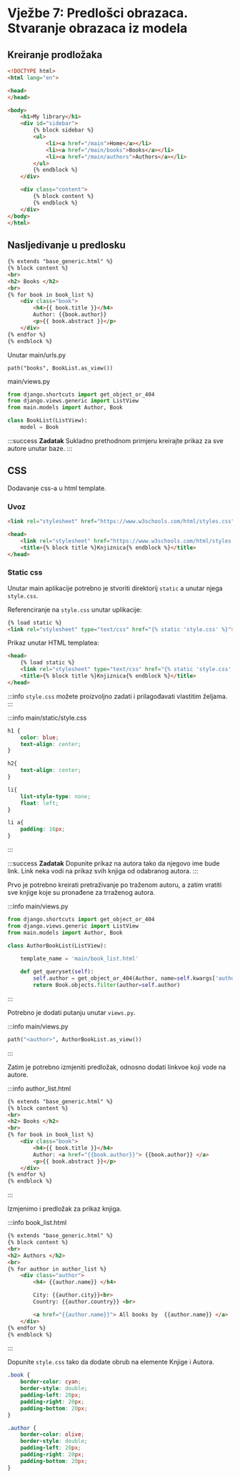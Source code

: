 # Vježbe 7: Predlošci obrazaca. Stvaranje obrazaca iz modela

## Kreiranje prodložaka

```html
<!DOCTYPE html>
<html lang="en">

<head>
</head>

<body>
    <h1>My library</h1>
    <div id="sidebar">
        {% block sidebar %}
        <ul>
            <li><a href="/main">Home</a></li>
            <li><a href="/main/books">Books</a></li>
            <li><a href="/main/authors">Authors</a></li>
        </ul>
        {% endblock %}
    </div>

    <div class="content">
        {% block content %}
        {% endblock %}
    </div>
</body>
</html>
```



## Nasljedivanje u predlosku

```html
{% extends "base_generic.html" %}
{% block content %}
<br>
<h2> Books </h2>
<br>
{% for book in book_list %}
    <div class="book">
        <h4>{{ book.title }}</h4>
        Author: {{book.author}}
        <p>{{ book.abstract }}</p>
    </div>
{% endfor %}
{% endblock %}
```

Unutar main/urls.py

```
path("books", BookList.as_view())
```

main/views.py
```python
from django.shortcuts import get_object_or_404
from django.views.generic import ListView
from main.models import Author, Book

class BookList(ListView):
    model = Book
```


:::success
**Zadatak**
Sukladno prethodnom primjeru kreirajte prikaz za sve autore unutar baze.
:::


## CSS
Dodavanje css-a u html template. 

### Uvoz 
```html
<link rel="stylesheet" href="https://www.w3schools.com/html/styles.css"> 
```
```html
<head>
    <link rel="stylesheet" href="https://www.w3schools.com/html/styles.css"> 
    <title>{% block title %}Knjiznica{% endblock %}</title>
</head>
```



### Static css
Unutar main aplikacije potrebno je stvoriti direktorij `static` a unutar njega `style.css`.

Referenciranje na `style.css` unutar uplikacije:
```html
{% load static %}
<link rel="stylesheet" type="text/css" href="{% static 'style.css' %}">
```

Prikaz unutar HTML templatea:
```html
<head>
    {% load static %}
    <link rel="stylesheet" type="text/css" href="{% static 'style.css' %}">
    <title>{% block title %}Knjiznica{% endblock %}</title>
</head>
```

:::info
`style.css` možete proizvoljno zadati i prilagođavati vlastitim željama.
:::

:::info
main/static/style.css
```css
h1 {
    color: blue;
    text-align: center;
}

h2{
    text-align: center;
}

li{
    list-style-type: none;
    float: left;
}

li a{
    padding: 16px;
}
```
:::


:::success
**Zadatak**
Dopunite prikaz na autora tako da njegovo ime bude link. Link neka vodi na prikaz svih knjiga od odabranog autora.
:::

Prvo je potrebno kreirati pretraživanje po traženom autoru, a zatim vratiti sve knjige koje su pronađene za trraženog autora. 

:::info
main/views.py
```python
from django.shortcuts import get_object_or_404
from django.views.generic import ListView
from main.models import Author, Book

class AuthorBookList(ListView):
    
    template_name = 'main/book_list.html'

    def get_queryset(self):
        self.author = get_object_or_404(Author, name=self.kwargs['author'])
        return Book.objects.filter(author=self.author)
```
:::

Potrebno je dodati putanju unutar `views.py`.

:::info
main/views.py
```python
path("<author>", AuthorBookList.as_view())
```
:::

Zatim je potrebno izmjeniti predložak, odnosno dodati linkvoe koji vode na autore.

:::info
author_list.html
```html
{% extends "base_generic.html" %}
{% block content %}
<br>
<h2> Books </h2>
<br>
{% for book in book_list %}
    <div class="book">
        <h4>{{ book.title }}</h4>
        Author: <a href="{{book.author}}"> {{book.author}} </a>
        <p>{{ book.abstract }}</p>
    </div>
{% endfor %}
{% endblock %}
```
:::

Izmjenimo i predložak za prikaz knjiga.

:::info
book_list.html

```html
{% extends "base_generic.html" %}
{% block content %}
<br>
<h2> Authors </h2>
<br>
{% for author in author_list %}
    <div class="author">
        <h4> {{author.name}} </h4>

        City: {{author.city}}<br>
        Country: {{author.country}} <br>

        <a href="{{author.name}}"> All books by  {{author.name}} </a> 
    </div>
{% endfor %}
{% endblock %}
```
:::


Dopunite `style.css` tako da dodate obrub na elemente Knjige i Autora.

```css
.book {
    border-color: cyan;
    border-style: double;
    padding-left: 20px;
    padding-right: 20px;
    padding-bottom: 20px;
}

.author {
    border-color: olive;
    border-style: double;
    padding-left: 20px;
    padding-right: 20px;
    padding-bottom: 20px;
}
```
